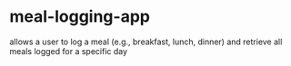 # meal-logging-app
allows a user to log a meal (e.g., breakfast, lunch, dinner) and retrieve all meals logged for a specific day
